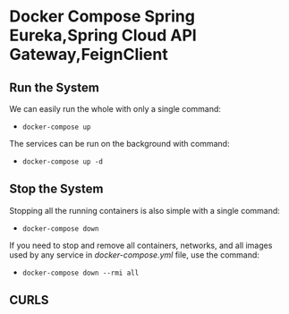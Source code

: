 # Docker Compose Spring Eureka,Spring Cloud API Gateway,FeignClient

## Run the System
We can easily run the whole with only a single command:

* `docker-compose up`

The services can be run on the background with command:

* `docker-compose up -d`


## Stop the System
Stopping all the running containers is also simple with a single command:

* `docker-compose down`


If you need to stop and remove all containers, networks, and all images used by any service in <em>docker-compose.yml</em> file, use the command:

* `docker-compose down --rmi all`

## CURLS 
